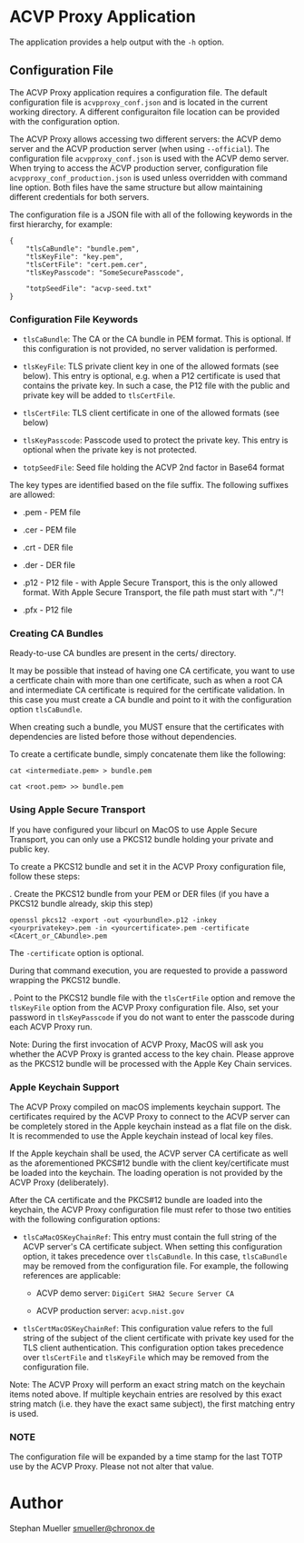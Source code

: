 # ACVP Proxy Application

The application provides a help output with the `-h` option.

## Configuration File

The ACVP Proxy application requires a configuration file. The default
configuration file is `acvpproxy_conf.json` and is located in the
current working directory. A different configuraiton file location
can be provided with the configuration option.

The ACVP Proxy allows accessing two different servers: the ACVP demo server
and the ACVP production server (when using `--official`). The configuration
file `acvpproxy_conf.json` is used with the ACVP demo server. When
trying to access the ACVP production server, configuration file
`acvpproxy_conf_production.json` is used unless overridden with
command line option. Both files have the same structure but allow maintaining
different credentials for both servers.

The configuration file is a JSON file with all of the following keywords
in the first hierarchy, for example:

```
{
	"tlsCaBundle": "bundle.pem",
	"tlsKeyFile": "key.pem",
	"tlsCertFile": "cert.pem.cer",
	"tlsKeyPasscode": "SomeSecurePasscode",

	"totpSeedFile": "acvp-seed.txt"
}
```

### Configuration File Keywords

* `tlsCaBundle`: The CA or the CA bundle in PEM format. This is optional. If
		 this configuration is not provided, no server validation is
		 performed.

* `tlsKeyFile`: TLS private client key in one of the allowed formats (see
		below). This entry is optional, e.g. when a P12 certificate
		is used that contains the private key. In such a case, the P12
		file with the public and private key will be added to
		`tlsCertFile`.

* `tlsCertFile`: TLS client certificate in one of the allowed formats (see
		 below)

* `tlsKeyPasscode`: Passcode used to protect the private key. This entry is
		    optional when the private key is not protected.

* `totpSeedFile`: Seed file holding the ACVP 2nd factor in Base64 format

The key types are identified based on the file suffix. The following suffixes
are allowed:

* .pem - PEM file

* .cer - PEM file

* .crt - DER file

* .der - DER file

* .p12 - P12 file - with Apple Secure Transport, this is the only allowed
  format. With Apple Secure Transport, the file path must start with "./"!

* .pfx - P12 file

### Creating CA Bundles

Ready-to-use CA bundles are present in the certs/ directory.

It may be possible that instead of having one CA certificate, you want to
use a certficate chain with more than one certificate, such as when a root
CA and intermediate CA certificate is required for the certificate validation.
In this case you must create a CA bundle and point to it with the configuration
option `tlsCaBundle`.

When creating such a bundle, you MUST ensure that the certificates with
dependencies are listed before those without dependencies.

To create a certificate bundle, simply concatenate them like the following:

`cat <intermediate.pem> > bundle.pem`

`cat <root.pem> >> bundle.pem`

### Using Apple Secure Transport

If you have configured your libcurl on MacOS to use Apple Secure Transport,
you can only use a PKCS12 bundle holding your private and public key.

To create a PKCS12 bundle and set it in the ACVP Proxy configuration file,
follow these steps:

. Create the PKCS12 bundle from your PEM or DER files (if you have a PKCS12
  bundle already, skip this step)

  `openssl pkcs12 -export -out <yourbundle>.p12 -inkey <yourprivatekey>.pem -in <yourcertificate>.pem -certificate <CAcert_or_CAbundle>.pem`

  The `-certificate` option is optional.

  During that command execution, you are requested to provide a password
  wrapping the PKCS12 bundle.

. Point to the PKCS12 bundle file with the `tlsCertFile` option and remove
  the `tlsKeyFile` option from the ACVP Proxy configuration file. Also, set
  your password in `tlsKeyPasscode` if you do not want to enter the
  passcode during each ACVP Proxy run.

  Note: During the first invocation of ACVP Proxy, MacOS will ask you
  whether the ACVP Proxy is granted access to the key chain. Please approve
  as the PKCS12 bundle will be processed with the Apple Key Chain services.


### Apple Keychain Support

The ACVP Proxy compiled on macOS implements keychain support. The certificates
required by the ACVP Proxy to connect to the ACVP server can be completely
stored in the Apple keychain instead as a flat file on the disk. It is
recommended to use the Apple keychain instead of local key files.

If the Apple keychain shall be used, the ACVP server CA certificate as well
as the aforementioned PKCS#12 bundle with the client key/certificate must
be loaded into the keychain. The loading operation is not provided by the
ACVP Proxy (deliberately).

After the CA certificate and the PKCS#12 bundle are loaded into the keychain,
the ACVP Proxy configuration file must refer to those two entities with the
following configuration options:

* `tlsCaMacOSKeyChainRef`: This entry must contain the full string of the
			   ACVP server's CA certificate subject. When setting
			   this configuration option, it takes precedence over
			   `tlsCaBundle`. In this case, `tlsCaBundle` may be
			   removed from the configuration file. For example,
			   the following references are applicable:

	- ACVP demo server: `DigiCert SHA2 Secure Server CA`

	- ACVP production server: `acvp.nist.gov`

* `tlsCertMacOSKeyChainRef`: This configuration value refers to the full string
			     of the subject of the client certificate with
			     private key used for the TLS client authentication.
			     This configuration option takes precedence over
			     `tlsCertFile` and `tlsKeyFile` which may be
			     removed from the configuration file.

Note: The ACVP Proxy will perform an exact string match on the keychain
items noted above. If multiple keychain entries are resolved by this exact
string match (i.e. they have the exact same subject), the first matching
entry is used.

### NOTE


The configuration file will be expanded by a time stamp for the last TOTP use
by the ACVP Proxy. Please not not alter that value.

# Author

Stephan Mueller <smueller@chronox.de>
